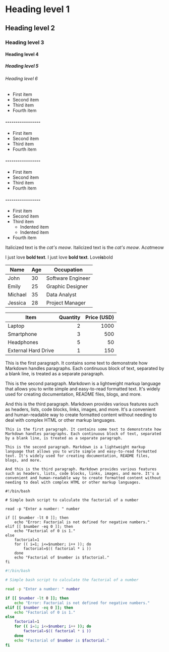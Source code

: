 # Heading level 1
## Heading level 2
### Heading level 3
#### Heading level 4
##### Heading level 5
###### Heading level 6


- First item
- Second item
- Third item
- Fourth item
#### -----------------
* First item
* Second item
* Third item
* Fourth item
#### -----------------
+ First item
+ Second item
+ Third item
+ Fourth item
#### -----------------
- First item
- Second item
- Third item
    - Indented item
    - Indented item
- Fourth item

Italicized text is the *cat's meow*.
Italicized text is the _cat's meow_.
A*cat*meow

I just love **bold text**.
I just love __bold text__.
Love**is**bold


| Name       | Age | Occupation      |
|------------|-----|-----------------|
| John       | 30  | Software Engineer |
| Emily      | 25  | Graphic Designer |
| Michael    | 35  | Data Analyst     |
| Jessica    | 28  | Project Manager  | 


| Item                | Quantity | Price (USD) |
|---------------------|---------:|------------:|
| Laptop              |        2 |      1000   |
| Smartphone          |        3 |       500   |
| Headphones          |        5 |        50   |
| External Hard Drive |        1 |       150   |

This is the first paragraph. It contains some text to demonstrate how Markdown handles paragraphs. Each continuous block of text, separated by a blank line, is treated as a separate paragraph.

This is the second paragraph. Markdown is a lightweight markup language that allows you to write simple and easy-to-read formatted text. It's widely used for creating documentation, README files, blogs, and more.

And this is the third paragraph. Markdown provides various features such as headers, lists, code blocks, links, images, and more. It's a convenient and human-readable way to create formatted content without needing to deal with complex HTML or other markup languages.

```
This is the first paragraph. It contains some text to demonstrate how Markdown handles paragraphs. Each continuous block of text, separated by a blank line, is treated as a separate paragraph.

This is the second paragraph. Markdown is a lightweight markup language that allows you to write simple and easy-to-read formatted text. It's widely used for creating documentation, README files, blogs, and more.

And this is the third paragraph. Markdown provides various features such as headers, lists, code blocks, links, images, and more. It's a convenient and human-readable way to create formatted content without needing to deal with complex HTML or other markup languages.
```

```
#!/bin/bash

# Simple bash script to calculate the factorial of a number

read -p "Enter a number: " number

if [[ $number -lt 0 ]]; then
    echo "Error: Factorial is not defined for negative numbers."
elif [[ $number -eq 0 ]]; then
    echo "Factorial of 0 is 1."
else
    factorial=1
    for (( i=1; i<=$number; i++ )); do
        factorial=$(( factorial * i ))
    done
    echo "Factorial of $number is $factorial."
fi
```

```sh
#!/bin/bash

# Simple bash script to calculate the factorial of a number

read -p "Enter a number: " number

if [[ $number -lt 0 ]]; then
    echo "Error: Factorial is not defined for negative numbers."
elif [[ $number -eq 0 ]]; then
    echo "Factorial of 0 is 1."
else
    factorial=1
    for (( i=1; i<=$number; i++ )); do
        factorial=$(( factorial * i ))
    done
    echo "Factorial of $number is $factorial."
fi
```
